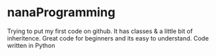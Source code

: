 # nanaProgramming
Trying to put my first code on github. It has classes & a little bit of inheritence. Great code for beginners and its easy to understand. Code written in Python
